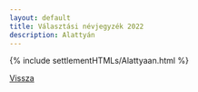 ```yaml
---
layout: default
title: Választási névjegyzék 2022
description: Alattyán
---
```


{% include settlementHTMLs/Alattyaan.html %}

[Vissza](../)